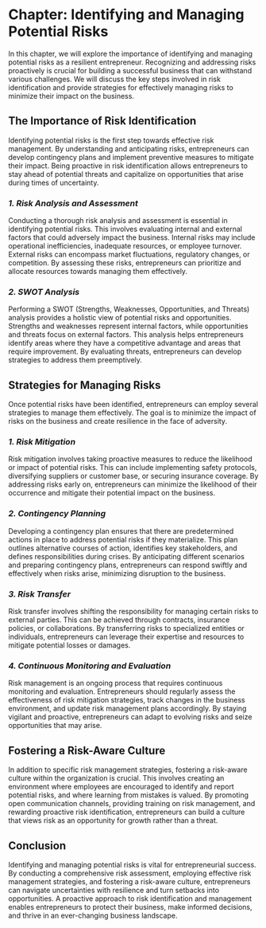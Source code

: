 Chapter: Identifying and Managing Potential Risks
=================================================

In this chapter, we will explore the importance of identifying and managing potential risks as a resilient entrepreneur. Recognizing and addressing risks proactively is crucial for building a successful business that can withstand various challenges. We will discuss the key steps involved in risk identification and provide strategies for effectively managing risks to minimize their impact on the business.

**The Importance of Risk Identification**
-----------------------------------------

Identifying potential risks is the first step towards effective risk management. By understanding and anticipating risks, entrepreneurs can develop contingency plans and implement preventive measures to mitigate their impact. Being proactive in risk identification allows entrepreneurs to stay ahead of potential threats and capitalize on opportunities that arise during times of uncertainty.

### *1. Risk Analysis and Assessment*

Conducting a thorough risk analysis and assessment is essential in identifying potential risks. This involves evaluating internal and external factors that could adversely impact the business. Internal risks may include operational inefficiencies, inadequate resources, or employee turnover. External risks can encompass market fluctuations, regulatory changes, or competition. By assessing these risks, entrepreneurs can prioritize and allocate resources towards managing them effectively.

### *2. SWOT Analysis*

Performing a SWOT (Strengths, Weaknesses, Opportunities, and Threats) analysis provides a holistic view of potential risks and opportunities. Strengths and weaknesses represent internal factors, while opportunities and threats focus on external factors. This analysis helps entrepreneurs identify areas where they have a competitive advantage and areas that require improvement. By evaluating threats, entrepreneurs can develop strategies to address them preemptively.

**Strategies for Managing Risks**
---------------------------------

Once potential risks have been identified, entrepreneurs can employ several strategies to manage them effectively. The goal is to minimize the impact of risks on the business and create resilience in the face of adversity.

### *1. Risk Mitigation*

Risk mitigation involves taking proactive measures to reduce the likelihood or impact of potential risks. This can include implementing safety protocols, diversifying suppliers or customer base, or securing insurance coverage. By addressing risks early on, entrepreneurs can minimize the likelihood of their occurrence and mitigate their potential impact on the business.

### *2. Contingency Planning*

Developing a contingency plan ensures that there are predetermined actions in place to address potential risks if they materialize. This plan outlines alternative courses of action, identifies key stakeholders, and defines responsibilities during crises. By anticipating different scenarios and preparing contingency plans, entrepreneurs can respond swiftly and effectively when risks arise, minimizing disruption to the business.

### *3. Risk Transfer*

Risk transfer involves shifting the responsibility for managing certain risks to external parties. This can be achieved through contracts, insurance policies, or collaborations. By transferring risks to specialized entities or individuals, entrepreneurs can leverage their expertise and resources to mitigate potential losses or damages.

### *4. Continuous Monitoring and Evaluation*

Risk management is an ongoing process that requires continuous monitoring and evaluation. Entrepreneurs should regularly assess the effectiveness of risk mitigation strategies, track changes in the business environment, and update risk management plans accordingly. By staying vigilant and proactive, entrepreneurs can adapt to evolving risks and seize opportunities that may arise.

**Fostering a Risk-Aware Culture**
----------------------------------

In addition to specific risk management strategies, fostering a risk-aware culture within the organization is crucial. This involves creating an environment where employees are encouraged to identify and report potential risks, and where learning from mistakes is valued. By promoting open communication channels, providing training on risk management, and rewarding proactive risk identification, entrepreneurs can build a culture that views risk as an opportunity for growth rather than a threat.

**Conclusion**
--------------

Identifying and managing potential risks is vital for entrepreneurial success. By conducting a comprehensive risk assessment, employing effective risk management strategies, and fostering a risk-aware culture, entrepreneurs can navigate uncertainties with resilience and turn setbacks into opportunities. A proactive approach to risk identification and management enables entrepreneurs to protect their business, make informed decisions, and thrive in an ever-changing business landscape.
